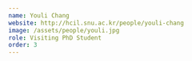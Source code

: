 ```yaml
---
name: Youli Chang
website: http://hcil.snu.ac.kr/people/youli-chang
image: /assets/people/youli.jpg
role: Visiting PhD Student
order: 3
---
```



